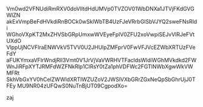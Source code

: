 Vm0wd2VFNUdiRmRXV0doVlltdHdUMVp0TVZOV01WbDNXa1JTVjFKdGVGWlZN
akExVmpBeFdHVkdiRnBOCk0wSklWbTB4UzFJeVRrbGlSbVJYQ2sweFNsRldi
WGhoVXpKT2MxZHVSbGRpUmxwWVEyeFplV0ZFU2xoVwpiSEJvVlRJeFVtUXdO
VlppUjNCVFlraENWVkV5TVV0U2JHUlpZMFprV0FwVFJVcEZWbXRTUzFVeFdY
aFUKYmxaVFlrWndjRll3Vmt0V1JrVjVaVWRHVTFacldsWldiWGhMVkdkd2FW
WnJiRFpXYTJRMFdWZFNkRlp1ClRsY0tZa1phVDFWc2FGTlNWbXgwWkVWMFRt
SkhVbGxYV0hCelZWWldXRTlWZUZoV2JWSlVXbGRrZGxNeQpSbGhrUjJ0TFEy
MU9NR04zUFQwS0NuTnBjUT09CgpodXo=

zaj